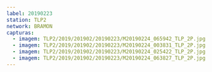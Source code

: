 ```yaml
---
label: 20190223
station: TLP2
network: BRAMON
capturas:
  - imagem: TLP2/2019/201902/20190223/M20190224_065942_TLP_2P.jpg
  - imagem: TLP2/2019/201902/20190223/M20190224_003831_TLP_2P.jpg
  - imagem: TLP2/2019/201902/20190223/M20190224_025422_TLP_2P.jpg
  - imagem: TLP2/2019/201902/20190223/M20190224_063827_TLP_2P.jpg
---
```

